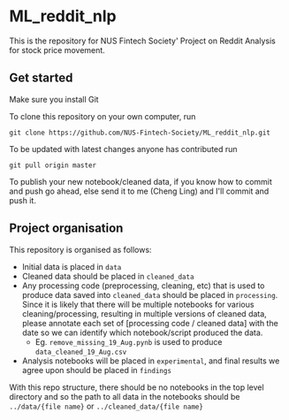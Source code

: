 # ML_reddit_nlp
This is the repository for NUS Fintech Society' Project on Reddit Analysis for stock price movement.

## Get started

Make sure you install Git

To clone this repository on your own computer, run

```
git clone https://github.com/NUS-Fintech-Society/ML_reddit_nlp.git
```

To be updated with latest changes anyone has contributed run 

```
git pull origin master
```

To publish your new notebook/cleaned data, if you know how to commit and push go ahead, else send it to me (Cheng Ling) and I'll commit and push it.

## Project organisation

This repository is organised as follows:

* Initial data is placed in `data`
* Cleaned data should be placed in `cleaned_data`
* Any processing code (preprocessing, cleaning, etc) that is used to produce data saved into `cleaned_data` should be placed in `processing`. Since it is likely that there will be multiple notebooks for various cleaning/processing, resulting in multiple versions of cleaned data, please annotate each set of [processing code / cleaned data] with the date so we can identify which notebook/script produced the data.
   * Eg. `remove_missing_19_Aug.pynb` is used to produce `data_cleaned_19_Aug.csv`
* Analysis notebooks will be placed in `experimental`, and final results we agree upon should be placed in `findings`

With this repo structure, there should be no notebooks in the top level directory and so the path to all data in the notebooks should be `../data/{file name}` or `../cleaned_data/{file name}`
